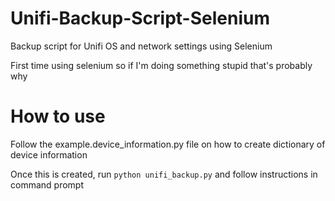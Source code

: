 # Unifi-Backup-Script-Selenium
Backup script for Unifi OS and network settings using Selenium

First time using selenium so if I'm doing something stupid that's probably why

# How to use
Follow the example.device_information.py file on how to create dictionary of device information

Once this is created, run `python unifi_backup.py` and follow instructions in command prompt
